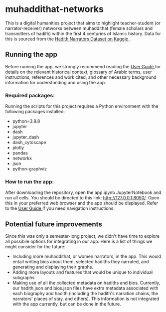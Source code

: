 # muhaddithat-networks

This is a digital humanities project that aims to highlight teacher-student (or narrator-receiver) networks between muhaddithat (female scholars and transmitters of hadith) within the first 4 centuries of Islamic history. Data for this is sourced from the <a href="https://www.kaggle.com/fahd09/hadith-narrators" title="A2"> Hadith Narrators Dataset on Kaggle </a>.

## Running the app

Before running the app, we strongly recommend reading the <a href="https://github.com/muhaddithat/muhaddithat-networks/userguide.pdf" title="A2"> User Guide </a> for details on the relevant historical context, glossary of Arabic terms, user instructions, references and work cited, and other necessary background information for understanding and using the app. 

### Required packages:

Running the scripts for this project requires a Python environment with the following packages installed:

- python=3.8.8
- jupyter
- dash
- jupyter_dash
- dash_cytoscape
- plotly
- pandas
- networkx
- json
- python-graphviz

### How to run the app:

After downloading the repository, open the app.ipynb JupyterNotebook and run all cells. You should be directed to this link: http://127.0.0.1:8050/. Open this in your preferred web browser and the app should be displayed. Refer to the <a href="https://github.com/muhaddithat/muhaddithat-networks/userguide.pdf" title="A2"> User Guide </a> if you need navigation instructions. 

## Potential future improvements

Since this was only a semester-long project, we didn't have time to explore all possibile options for integrating in our app. Here is a list of things we might consider for the future:
- Including more muhaddithat, or women narrators, in the app. This would entail writing bios about them, selected hadiths they narrated, and generating and displaying their graphs.
- Adding more layouts and features that would be unique to individual subgraphs
- Making use of all the collected metadata on hadiths and bios. Currently, our hadith.json and bios.json files have extra metadata associated with each biography and hadith (including the hadith's narration chains, the narrators' places of stay, and others). This information is not integrated with the app currently, but can be done in the future.
